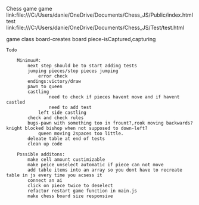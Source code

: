 Chess game
game link:file:///C:/Users/danie/OneDrive/Documents/Chess_JS/Public/index.html
test link:file:///C:/Users/danie/OneDrive/Documents/Chess_JS/Test/test.html

game class
    board-creates board
    piece-isCaptured,capturing


    Todo

        MinimuuM:
            next step should be to start adding tests
            jumping pieces/stop pieces jumping
                error check
            endings:victory/draw
            pawn to queen
            castling
                    need to check if pieces havent move and if havent castled
                    need to add test
                left side castling
            check and check rules
            bugs-pawn with something too in frount?,rook moving backwards? knight blocked bishop when not supposed to down-left?
                queen moving 2spaces too little.
            deleate table at end of tests         
            clean up code       

        Possible additons:    
            make cell amount custimizable
            make peice unselect automatic if piece can not move
            add table items into an array so you dont have to recreate table in js every time you acsess it
            connect an ai
            click on piece twice to deselect
            refactor restart game function in main.js
            make chess board size responsive

         

   